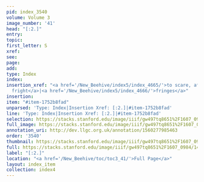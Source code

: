 ```yaml
---
pid: index_3540
volume: Volume 3
image_number: '41'
head: "[:2.]"
entry: 
topic: 
first_letter: S
xref: 
see: 
page: 
add: 
type: Index
index: 
insertion_xref: "<a href='/New_Beehive/index5/index_4665/'>to scare, affright, or
  fright</a>|<a href='/New_Beehive/index5/index_4666/'>fringes</a>"
insertion: 
item: "#item-1752b8fad"
unparsed: 'Type: Index|Insertion Xref: [:2.]|#item-1752b8fad'
line: 'Type: Index|Insertion Xref: [:2.]|#item-1752b8fad'
selection: https://stacks.stanford.edu/image/iiif/gw497tq8651%2F1607_0984/1413,268,194,131/full/0/default.jpg
full_image: https://stacks.stanford.edu/image/iiif/gw497tq8651%2F1607_0984/full/full/0/default.jpg
annotation_uri: http://dev.llgc.org.uk/annotation/1560277985463
order: '3540'
thumbnail: https://stacks.stanford.edu/image/iiif/gw497tq8651%2F1607_0984/1413,268,194,131/150,/0/default.jpg
full: https://stacks.stanford.edu/image/iiif/gw497tq8651%2F1607_0984/1413,268,194,131/full/0/default.jpg
label: "[:2.]"
location: "<a href='/New_Beehive/toc/toc3_41/'>Full Page</a>"
layout: index_item
collection: index4
---
```


